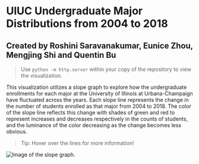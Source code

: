 # UIUC Undergraduate Major Distributions from 2004 to 2018
## Created by Roshini Saravanakumar, Eunice Zhou, Mengjing Shi and Quentin Bu 

> Use `python -m http.server` within your copy of the repository to view the visualization.

This visualization utilizes a slope graph to explore how the undergraduate enrollments for each major at the University of Illinois at Urbana-Champaign have fluctuated across the years. Each slope line represents the change in the number of students enrolled as that major from 2004 to 2018. The color of the slope line reflects this change with shades of green and red to represent increases and decreases respectively in the counts of students, and the luminance of the color decreasing as the change becomes less obvious. 

> Tip: Hover over the lines for more information!

<img src="https://i.imgur.com/jV2C2cG.png" alt="Image of the slope graph." >
